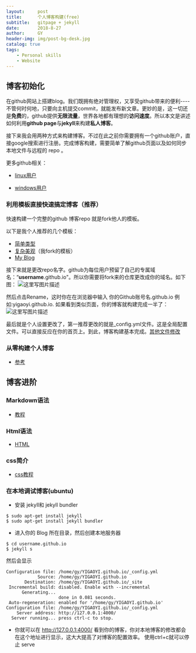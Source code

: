 ```yaml
---
layout:     post
title:      个人博客构建(free)
subtitle:   gitpage + jekyll
date:       2018-8-27
author:     GY
header-img: img/post-bg-desk.jpg
catalog: true
tags:
    - Personal skills
    - Website
---
```


## 博客初始化

在github网站上搭建blog。我们既拥有绝对管理权，又享受github带来的便利----不管何时何地，只要向主机提交commit，就能发布新文章。更妙的是，这一切还是**免费**的，github提供**无限流量**，世界各地都有理想的**访问速度**。所以本文是讲述如何利用**github page**与**jekyll**来构建**私人博客**。

接下来我会用两种方式来构建博客。不过在此之前你需要拥有一个github账户，直接google搜索进行注册。完成博客构建，需要简单了解github页面以及如何同步本地文件与远程的 repo 。

更多github相关：

* [linux用户](https://www.liaoxuefeng.com/wiki/0013739516305929606dd18361248578c67b8067c8c017b000/00137628548491051ccfaef0ccb470894c858999603fedf000)

* [windows用户](https://blog.csdn.net/qq_35246620/article/details/66973794)

### 利用模板直接快速搞定博客（推荐）

快速构建一个完整的github 博客repo 就是fork他人的模板。

以下是我个人推荐的几个模板：

* [简单类型](https://github.com/dbtek/dbyll)
* [复杂美观](https://github.com/qiubaiying/qiubaiying.github.io)（我fork的模板）
* [My Blog](https://github.com/YIGAOYI/YIGAOYI.github.io)

接下来就是更改repo名字。github为每位用户预留了自己的专属域名：“**username**.github.io"。所以你需要将fork来的仓库更改成你的域名。如下图：
![这里写图片描述](https://img-blog.csdn.net/20180827125852743?watermark/2/text/aHR0cHM6Ly9ibG9nLmNzZG4ubmV0L3VweWR3cXBhc28=/font/5a6L5L2T/fontsize/400/fill/I0JBQkFCMA==/dissolve/70)

然后点击Rename，这时你在在浏览器中输入 你的Github账号名.github.io 例如:yigaoyi.github.io.
如果看到类似页面，你的博客就构建完成一半了：
![这里写图片描述](https://img-blog.csdn.net/20180827130222406?watermark/2/text/aHR0cHM6Ly9ibG9nLmNzZG4ubmV0L3VweWR3cXBhc28=/font/5a6L5L2T/fontsize/400/fill/I0JBQkFCMA==/dissolve/70)

最后就是个人设置更改了，第一推荐更改的就是_config.yml文件。这是全局配置文件。可以直接反应在你的首页上。到此，博客构建基本完成。[其他文件修改](https://www.jekyll.com.cn/docs/structure/)



### 从零构建个人博客

* [参考](https://blog.csdn.net/NockinOnHeavensDoor/article/details/80297456)
##  博客进阶

### Markdown语法

* [教程](https://coding.net/help/doc/project/markdown.html)

### Html语法

* [HTML](http://www.runoob.com/html/html-tutorial.html)

### css简介

* [css教程](http://www.runoob.com/css/css-tutorial.html)

### 在本地调试博客(ubuntu)

* 安装 jekyll和 jekyll bundler

```
$ sudo apt-get install jekyll
$ sudo apt-get install jekyll bundler
```
* 进入你的 Blog 所在目录，然后创建本地服务器

```
$ cd username.github.io
$ jekyll s
```

然后会显示


```
Configuration file: /home/gy/YIGAOYI.github.io/_config.yml
            Source: /home/gy/YIGAOYI.github.io
       Destination: /home/gy/YIGAOYI.github.io/_site
 Incremental build: disabled. Enable with --incremental
      Generating... 
                    done in 0.081 seconds.
 Auto-regeneration: enabled for '/home/gy/YIGAOYI.github.io'
Configuration file: /home/gy/YIGAOYI.github.io/_config.yml
    Server address: http://127.0.0.1:4000/
  Server running... press ctrl-c to stop.

```
* 你就可以在 http://127.0.0.1:4000/ 看到你的博客，你对本地博客的修改都会在这个地址进行显示，这大大提高了对博客的配置效率。
使用ctrl+c就可以停止 serve

